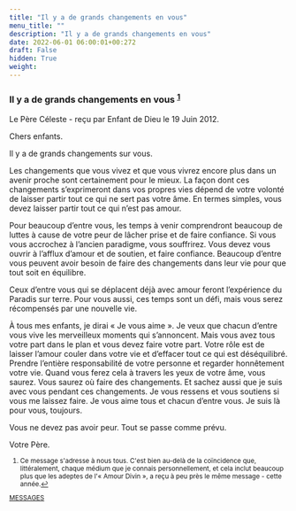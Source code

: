```yaml
---
title: "Il y a de grands changements en vous"
menu_title: ""
description: "Il y a de grands changements en vous"
date: 2022-06-01 06:00:01+00:272
draft: False
hidden: True
weight:
---
```

### Il y a de grands changements en vous <sup id="a1">[1](#f1)</sup>

Le Père Céleste - reçu par Enfant de Dieu le 19 Juin 2012.

Chers enfants.

Il y a de grands changements sur vous.

Les changements que vous vivez et que vous vivrez encore plus dans un avenir proche sont certainement pour le mieux. La façon dont ces changements s’exprimeront dans vos propres vies dépend de votre volonté de laisser partir tout ce qui ne sert pas votre âme. En termes simples, vous devez laisser partir tout ce qui n’est pas amour.

Pour beaucoup d’entre vous, les temps à venir comprendront beaucoup de luttes à cause de votre peur de lâcher prise et de faire confiance. Si vous vous accrochez à l’ancien paradigme, vous souffrirez. Vous devez vous ouvrir à l’afflux d’amour et de soutien, et faire confiance. Beaucoup d’entre vous peuvent avoir besoin de faire des changements dans leur vie pour que tout soit en équilibre.

Ceux d’entre vous qui se déplacent déjà avec amour feront l’expérience du Paradis sur terre. Pour vous aussi, ces temps sont un défi, mais vous serez récompensés par une nouvelle vie.

À tous mes enfants, je dirai « Je vous aime ». Je veux que chacun d’entre vous vive les merveilleux moments qui s’annoncent. Mais vous avez tous votre part dans le plan et vous devez faire votre part. Votre rôle est de laisser l’amour couler dans votre vie et d’effacer tout ce qui est déséquilibré. Prendre l’entière responsabilité de votre personne et regarder honnêtement votre vie. Quand vous ferez cela à travers les yeux de votre âme, vous saurez. Vous saurez où faire des changements. Et sachez aussi que je suis avec vous pendant ces changements. Je vous ressens et vous soutiens si vous me laissez faire. Je vous aime tous et chacun d’entre vous. Je suis là pour vous, toujours.

Vous ne devez pas avoir peur. Tout se passe comme prévu.

Votre Père.
<small>

1. <large id="f1"> Ce message s'adresse à nous tous. C'est bien au-delà de la coïncidence que, littéralement, chaque médium que je connais personnellement, et cela inclut beaucoup plus que les adeptes de l'« Amour Divin », a reçu à peu près le même message - cette année.[↩](#a1)

[MESSAGES](fr-contemporary-messages/fr-contemporary-messages-by-date-order/fr-contemporary-messages-2012/)
